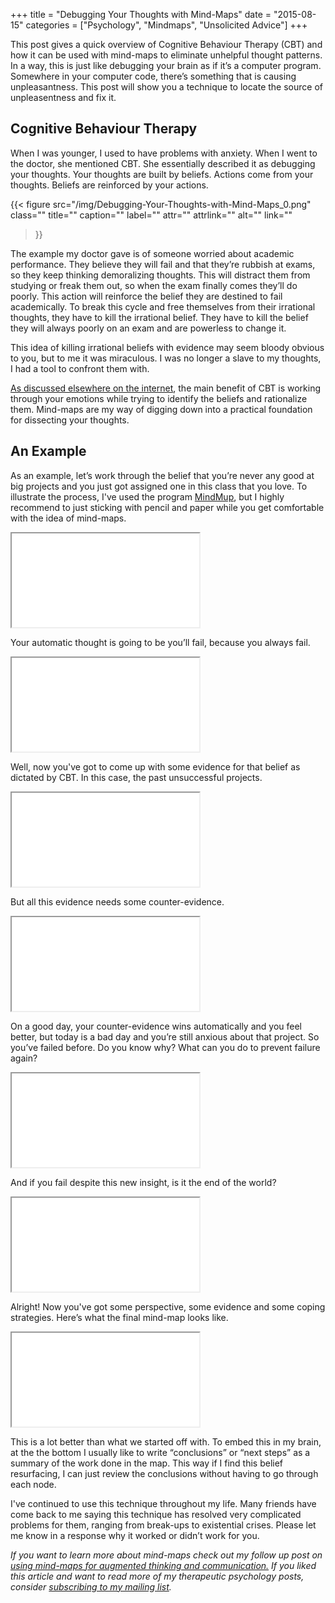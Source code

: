+++
title = "Debugging Your Thoughts with Mind-Maps"
date = "2015-08-15"
categories = ["Psychology", "Mindmaps", "Unsolicited Advice"]
+++

This post gives a quick overview of Cognitive Behaviour Therapy (CBT) and how it can be used with mind-maps to eliminate unhelpful thought patterns. In a way, this is just like debugging your brain as if it’s a computer program. Somewhere in your computer code, there’s something that is causing unpleasantness. This post will show you a technique to locate the source of unpleasentness and fix it.

## Cognitive Behaviour Therapy

When I was younger, I used to have problems with anxiety. When I went to the doctor, she mentioned CBT. She essentially described it as debugging your thoughts. Your thoughts are built by beliefs. Actions come from your thoughts. Beliefs are reinforced by your actions.

{{< figure
  src="/img/Debugging-Your-Thoughts-with-Mind-Maps_0.png"
  class=""
  title=""
  caption=""
  label=""
  attr=""
  attrlink=""
  alt=""
  link=""
 >}}

The example my doctor gave is of someone worried about academic performance. They believe they will fail and that they’re rubbish at exams, so they keep thinking demoralizing thoughts. This will distract them from studying or freak them out, so when the exam finally comes they’ll do poorly. This action will reinforce the belief they are destined to fail academically. To break this cycle and free themselves from their irrational thoughts, they have to kill the irrational belief. They have to kill the belief they will always poorly on an exam and are powerless to change it.

This idea of killing irrational beliefs with evidence may seem bloody obvious to you, but to me it was miraculous. I was no longer a slave to my thoughts, I had a tool to confront them with.

[As discussed elsewhere on the internet](http://slatestarcodex.com/2015/07/16/cbt-in-the-water-supply/#comment-219806), the main benefit of CBT is working through your emotions while trying to identify the beliefs and rationalize them. Mind-maps are my way of digging down into a practical foundation for dissecting your thoughts.

## An Example

As an example, let’s work through the belief that you’re never any good at big projects and you just got assigned one in this class that you love. To illustrate the process, I've used the program [MindMup](https://www.mindmup.com), but I highly recommend to just sticking with pencil and paper while you get comfortable with the idea of mind-maps.

<iframe src="/mup/debugging_your_thoughts_0/index.html"></iframe>

Your automatic thought is going to be you’ll fail, because you always fail.

<iframe src="/mup/debugging_your_thoughts_1/index.html"></iframe>

Well, now you've got to come up with some evidence for that belief as dictated by CBT. In this case, the past unsuccessful projects.

<iframe src="/mup/debugging_your_thoughts_2/index.html"></iframe>

But all this evidence needs some counter-evidence.

<iframe src="/mup/debugging_your_thoughts_3/index.html"></iframe>

On a good day, your counter-evidence wins automatically and you feel better, but today is a bad day and you’re still anxious about that project. So you’ve failed before. Do you know why? What can you do to prevent failure again?

<iframe src="/mup/debugging_your_thoughts_4/index.html"></iframe>

And if you fail despite this new insight, is it the end of the world?

<iframe src="/mup/debugging_your_thoughts_5/index.html"></iframe>

Alright! Now you've got some perspective, some evidence and some coping strategies. Here’s what the final mind-map looks like.

<iframe src="/mup/debugging_your_thoughts_6/index.html"></iframe>

This is a lot better than what we started off with. To embed this in my brain, at the the bottom I usually like to write “conclusions” or “next steps” as a summary of the work done in the map. This way if I find this belief resurfacing, I can just review the conclusions without having to go through each node.

I've continued to use this technique throughout my life. Many friends have come back to me saying this technique has resolved very complicated problems for them, ranging from break-ups to existential crises. Please let me know in a response why it worked or didn’t work for you.

*If you want to learn more about mind-maps check out my follow up post on* [*using mind-maps for augmented thinking and communication.*](https://seanaubin.com/post/2015-08-15-Mind-maps-for-Augmented-Thinking-and-Communication/) *If you liked this article and want to read more of my therapeutic psychology posts, consider* [*subscribing to my mailing list*](https://uwaterloo.us15.list-manage.com/subscribe?u=d5612fe997cc72aac70c4ffe9&id=76226838bc)*.*
